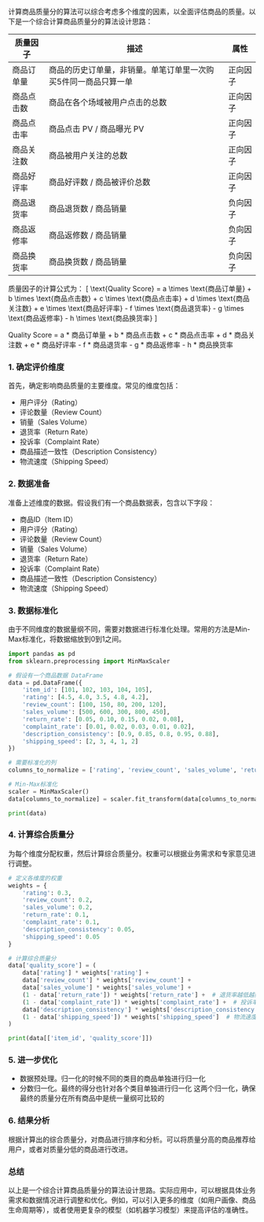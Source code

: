 计算商品质量分的算法可以综合考虑多个维度的因素，以全面评估商品的质量。以下是一个综合计算商品质量分的算法设计思路：

| 质量因子   | 描述                                                         | 属性     |
|------------|--------------------------------------------------------------|----------|
| 商品订单量 | 商品的历史订单量，非销量。单笔订单里一次购买5件同一商品只算一单 | 正向因子 |
| 商品点击数 | 商品在各个场域被用户点击的总数                               | 正向因子 |
| 商品点击率 | 商品点击 PV / 商品曝光 PV                                    | 正向因子 |
| 商品关注数 | 商品被用户关注的总数                                         | 正向因子 |
| 商品好评率 | 商品好评数 / 商品被评价总数                                  | 正向因子 |
| 商品退货率 | 商品退货数 / 商品销量                                         | 负向因子 |
| 商品返修率 | 商品返修数 / 商品销量                                         | 负向因子 |
| 商品换货率 | 商品换货数 / 商品销量                                         | 负向因子 |

质量因子的计算公式为：
\[ \text{Quality Score} = a \times \text{商品订单量} + b \times \text{商品点击数} + c \times \text{商品点击率} + d \times \text{商品关注数} + e \times \text{商品好评率} - f \times \text{商品退货率} - g \times \text{商品返修率} - h \times \text{商品换货率} \]

Quality Score = a * 商品订单量 + b * 商品点击数 + c * 商品点击率 + d * 商品关注数 + e * 商品好评率 - f * 商品退货率 - g * 商品返修率 - h * 商品换货率


### 1. 确定评价维度

首先，确定影响商品质量的主要维度。常见的维度包括：
- 用户评分（Rating）
- 评论数量（Review Count）
- 销量（Sales Volume）
- 退货率（Return Rate）
- 投诉率（Complaint Rate）
- 商品描述一致性（Description Consistency）
- 物流速度（Shipping Speed）

### 2. 数据准备

准备上述维度的数据。假设我们有一个商品数据表，包含以下字段：
- 商品ID（Item ID）
- 用户评分（Rating）
- 评论数量（Review Count）
- 销量（Sales Volume）
- 退货率（Return Rate）
- 投诉率（Complaint Rate）
- 商品描述一致性（Description Consistency）
- 物流速度（Shipping Speed）

### 3. 数据标准化

由于不同维度的数据量纲不同，需要对数据进行标准化处理。常用的方法是Min-Max标准化，将数据缩放到0到1之间。

```python
import pandas as pd
from sklearn.preprocessing import MinMaxScaler

# 假设有一个商品数据 DataFrame
data = pd.DataFrame({
    'item_id': [101, 102, 103, 104, 105],
    'rating': [4.5, 4.0, 3.5, 4.8, 4.2],
    'review_count': [100, 150, 80, 200, 120],
    'sales_volume': [500, 600, 300, 800, 450],
    'return_rate': [0.05, 0.10, 0.15, 0.02, 0.08],
    'complaint_rate': [0.01, 0.02, 0.03, 0.01, 0.02],
    'description_consistency': [0.9, 0.85, 0.8, 0.95, 0.88],
    'shipping_speed': [2, 3, 4, 1, 2]
})

# 需要标准化的列
columns_to_normalize = ['rating', 'review_count', 'sales_volume', 'return_rate', 'complaint_rate', 'description_consistency', 'shipping_speed']

# Min-Max标准化
scaler = MinMaxScaler()
data[columns_to_normalize] = scaler.fit_transform(data[columns_to_normalize])

print(data)
```

### 4. 计算综合质量分

为每个维度分配权重，然后计算综合质量分。权重可以根据业务需求和专家意见进行调整。

```python
# 定义各维度的权重
weights = {
    'rating': 0.3,
    'review_count': 0.2,
    'sales_volume': 0.2,
    'return_rate': 0.1,
    'complaint_rate': 0.1,
    'description_consistency': 0.05,
    'shipping_speed': 0.05
}

# 计算综合质量分
data['quality_score'] = (
    data['rating'] * weights['rating'] +
    data['review_count'] * weights['review_count'] +
    data['sales_volume'] * weights['sales_volume'] +
    (1 - data['return_rate']) * weights['return_rate'] +  # 退货率越低越好
    (1 - data['complaint_rate']) * weights['complaint_rate'] +  # 投诉率越低越好
    data['description_consistency'] * weights['description_consistency'] +
    (1 - data['shipping_speed']) * weights['shipping_speed']  # 物流速度越快越好
)

print(data[['item_id', 'quality_score']])
```

### 5. 进一步优化
- 数据预处理。归一化的时候不同的类目的商品单独进行归一化
- 分数归一化。最终的得分也针对各个类目单独进行归一化
这两个归一化，确保最终的质量分在所有商品中是统一量纲可比较的

### 6. 结果分析

根据计算出的综合质量分，对商品进行排序和分析。可以将质量分高的商品推荐给用户，或者对质量分低的商品进行改进。

### 总结

以上是一个综合计算商品质量分的算法设计思路。实际应用中，可以根据具体业务需求和数据情况进行调整和优化。例如，可以引入更多的维度（如用户画像、商品生命周期等），或者使用更复杂的模型（如机器学习模型）来提高评估的准确性。
